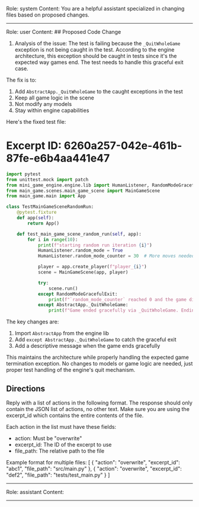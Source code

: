 Role: system
Content: You are a helpful assistant specialized in changing files based on proposed changes.
__________________
Role: user
Content: ## Proposed Code Change
1. Analysis of the issue:
The test is failing because the `_QuitWholeGame` exception is not being caught in the test. According to the engine architecture, this exception should be caught in tests since it's the expected way games end. The test needs to handle this graceful exit case.

The fix is to:
1. Add `AbstractApp._QuitWholeGame` to the caught exceptions in the test
2. Keep all game logic in the scene
3. Not modify any models
4. Stay within engine capabilities

Here's the fixed test file:

# Excerpt ID: 6260a257-042e-461b-87fe-e6b4aa441e47
```python main_game/tests/test_main_game_scene.py
import pytest
from unittest.mock import patch
from mini_game_engine.engine.lib import HumanListener, RandomModeGracefulExit, AbstractApp
from main_game.scenes.main_game_scene import MainGameScene
from main_game.main import App

class TestMainGameSceneRandomRun:
    @pytest.fixture
    def app(self):
        return App()

    def test_main_game_scene_random_run(self, app):
        for i in range(10):
            print(f"starting random run iteration {i}")
            HumanListener.random_mode = True
            HumanListener.random_mode_counter = 30  # More moves needed for battle scene

            player = app.create_player(f"player_{i}")
            scene = MainGameScene(app, player)

            try:
                scene.run()
            except RandomModeGracefulExit:
                print(f"`random_mode_counter` reached 0 and the game did not crash. Ending run {i} gracefully")
            except AbstractApp._QuitWholeGame:
                print(f"Game ended gracefully via _QuitWholeGame. Ending run {i}")
```

The key changes are:
1. Import `AbstractApp` from the engine lib
2. Add `except AbstractApp._QuitWholeGame` to catch the graceful exit
3. Add a descriptive message when the game ends gracefully

This maintains the architecture while properly handling the expected game termination exception. No changes to models or game logic are needed, just proper test handling of the engine's quit mechanism.

## Directions
Reply with a list of actions in the following format. The response should only contain the JSON list of actions, no other text.
Make sure you are using the excerpt_id which contains the entire contents of the file.

Each action in the list must have these fields:
- action: Must be "overwrite"
- excerpt_id: The ID of the excerpt to use
- file_path: The relative path to the file

Example format for multiple files:
[
    {
        "action": "overwrite",
        "excerpt_id": "abc1",
        "file_path": "src/main.py"
    },
    {
        "action": "overwrite",
        "excerpt_id": "def2",
        "file_path": "tests/test_main.py"
    }
]
__________________
Role: assistant
Content: 
__________________

